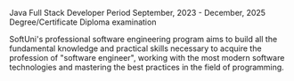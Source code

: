 Java Full Stack Developer
Period
September, 2023 - December, 2025
Degree/Certificate
Diploma examination

SoftUni's professional software engineering program aims to build all the fundamental knowledge and practical skills necessary to acquire the profession of "software engineer", working with the most modern software technologies and mastering the best practices in the field of programming.
